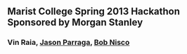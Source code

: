## Marist College Spring 2013 Hackathon Sponsored by Morgan Stanley
### Vin Raia, [Jason Parraga](http://jasonparraga.com/), [Bob Nisco](http://bobnisco.com/)
